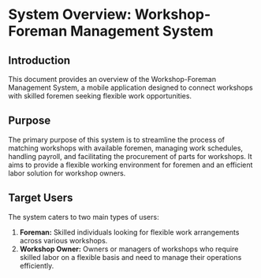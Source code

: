 # System Overview: Workshop-Foreman Management System

## Introduction
This document provides an overview of the Workshop-Foreman Management System, a mobile application designed to connect workshops with skilled foremen seeking flexible work opportunities.

## Purpose
The primary purpose of this system is to streamline the process of matching workshops with available foremen, managing work schedules, handling payroll, and facilitating the procurement of parts for workshops. It aims to provide a flexible working environment for foremen and an efficient labor solution for workshop owners.

## Target Users
The system caters to two main types of users:
1.  **Foreman:** Skilled individuals looking for flexible work arrangements across various workshops.
2.  **Workshop Owner:** Owners or managers of workshops who require skilled labor on a flexible basis and need to manage their operations efficiently.
